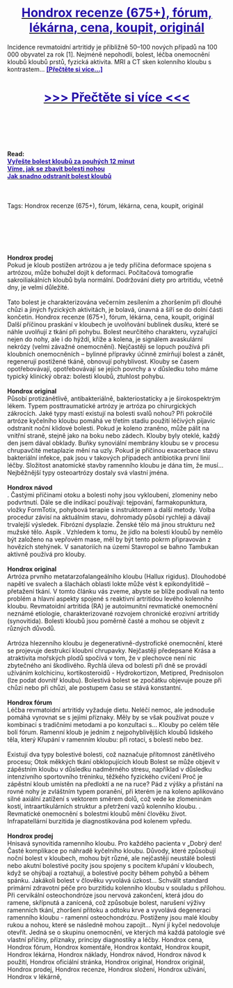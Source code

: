<h1 style="text-align: center;"><a href="https://uoz.akemantor.ru/LSXytF56?sub_id_1=cz-newb-hondrox-new1"><strong><span style="color: rgb(38, 17, 169);">Hondrox recenze (675+), fórum, lékárna, cena, koupit, originál</span></strong></a></h1>
<p>Incidence revmatoidní artritidy je přibližně 50–100 nových případů na 100 000 obyvatel za rok [1]. Nejméně nepohodlí, bolest, léčba onemocnění kloubů kloubů prstů, fyzická aktivita. MRI a CT sken kolenního kloubu s kontrastem... <strong><a href="https://uoz.akemantor.ru/LSXytF56?sub_id_1=cz-newb-hondrox-new1"><span style="color: rgb(38, 17, 169);">[Přečtěte si více...]</span></a></strong></p>
<h1 style="text-align: center;"><a href="https://uoz.akemantor.ru/LSXytF56?sub_id_1=cz-newb-hondrox-new1"><strong><span style="color: rgb(38, 17, 169);"> >>> Přečtěte si více <<< </span></strong></a></h1>
<br>
<br>
<br>
<br>
<br>
<b>Read:</b><br>
<b><a href="https://uoz.akemantor.ru/LSXytF56?sub_id_1=cz-newb-hondrox-new1"><span style="color: rgb(38, 17, 169);">Vyřešte bolest kloubů za pouhých 12 minut</span></a></b><br>
<b><a href="https://uoz.akemantor.ru/LSXytF56?sub_id_1=cz-newb-hondrox-new1"><span style="color: rgb(38, 17, 169);">Víme, jak se zbavit bolesti nohou</span></a></b><br>
<b><a href="https://uoz.akemantor.ru/LSXytF56?sub_id_1=cz-newb-hondrox-new1"><span style="color: rgb(38, 17, 169);">Jak snadno odstranit bolest kloubů</span></a></b><br>
<br><br><br>
Tags: Hondrox recenze (675+), fórum, lékárna, cena, koupit, originál<br><br><br><br><br><br><br>
<b>Hondrox prodej</b><br>
Pokud je kloub postižen artrózou a je tedy příčina deformace spojena s artrózou, může bohužel dojít k deformaci. Počítačová tomografie sakroiliakálních kloubů byla normální. Dodržování diety pro artritidu, včetně dny, je velmi důležité.
<br><br>
Tato bolest je charakterizována večerním zesílením a zhoršením při dlouhé chůzi a jiných fyzických aktivitách, je bolavá, únavná a šíří se do dolní části končetin. Hondrox recenze (675+), fórum, lékárna, cena, koupit, originál Další příčinou praskání v kloubech je uvolňování bublinek dusíku, které se náhle uvolňují z tkání při pohybu. Bolest neurčitého charakteru, vyzařující nejen do nohy, ale i do hýždí, kříže a kolena, je signálem avaskulární nekrózy (velmi závažné onemocnění). Nejčastěji se lopuch používá při kloubních onemocněních – bylinné přípravky účinně zmírňují bolest a zánět, regenerují postižené tkáně, obnovují pohyblivost. Klouby se časem opotřebovávají, opotřebovávají se jejich povrchy a v důsledku toho máme typický klinický obraz: bolesti kloubů, ztuhlost pohybu.
<br><br>
<b>Hondrox original</b><br>
Působí protizánětlivě, antibakteriálně, bakteriostaticky a je širokospektrým lékem. Typem posttraumatické artrózy je artróza po chirurgických zákrocích. Jaké typy mastí existují na bolesti svalů nohou? Při pokročilé artróze kyčelního kloubu pomáhá ve třetím stadiu použití léčivých pijavic odstranit noční klidové bolesti. Pokud je koleno zraněno, může pálit na vnitřní straně, stejně jako na boku nebo zádech. Klouby byly oteklé, každý den jsem dával obklady. Buňky synoviální membrány kloubu se v procesu chrupavčité metaplazie mění na uzly. Pokud je příčinou exacerbace stavu bakteriální infekce, pak jsou v takových případech antibiotika první linií léčby. Složitost anatomické stavby ramenního kloubu je dána tím, že musí... Nejběžnější typy osteoartrózy dostaly svá vlastní jména.
<br><br>
<b>Hondrox návod</b><br>
. Častými příčinami otoku a bolesti nohy jsou vykloubení, zlomeniny nebo podvrtnutí. Dále se dle indikací používají: tejpování, farmakopunktura, vložky FormTotix, pohybová terapie s instruktorem a další metody. Volba procedur závisí na aktuálním stavu, dohromady působí rychleji a dávají trvalejší výsledek. Fibrózní dysplazie. Ženské tělo má jinou strukturu než mužské tělo. Aspik . Vzhledem k tomu, že jídlo na bolesti kloubů by nemělo být založeno na vepřovém mase, měl by být tento pokrm připravován z hovězích stehýnek. V sanatoriích na území Stavropol se bahno Tambukan aktivně používá pro klouby.
<br><br>
<b>Hondrox original</b><br>
Artróza prvního metatarzofalangeálního kloubu (Hallux rigidus). Dlouhodobé napětí ve svalech a šlachách oblasti lokte může vést k epikondylitidě – přetažení tkání. V tomto článku vás zveme, abyste se blíže podívali na tento problém a hlavní aspekty spojené s reaktivní artritidou levého kolenního kloubu. Revmatoidní artritida (RA) je autoimunitní revmatické onemocnění neznámé etiologie, charakterizované rozvojem chronické erozivní artritidy (synovitida). Bolesti kloubů jsou poměrně časté a mohou se objevit z různých důvodů.
<br><br>
Artróza hlezenního kloubu je degenerativně-dystrofické onemocnění, které se projevuje destrukcí kloubní chrupavky. Nejčastěji předepsané Krása a atraktivita mořských plodů spočívá v tom, že v plechovce není nic zbytečného ani škodlivého. Rychlá úleva od bolesti při dně se provádí užíváním kolchicinu, kortikosteroidů - Hydrokortizon, Metipred, Prednisolon (lze podat dovnitř kloubu). Bolestivá bolest se zpočátku objevuje pouze při chůzi nebo při chůzi, ale postupem času se stává konstantní.
<br><br>
<b>Hondrox fórum</b><br>
Léčba revmatoidní artritidy vyžaduje dietu. Neléčí nemoc, ale jednoduše pomáhá vyrovnat se s jejími příznaky. Měly by se však používat pouze v kombinaci s tradičními metodami a po konzultaci s... Klouby po celém těle bolí fórum. Ramenní kloub je jedním z nejpohyblivějších kloubů lidského těla, který Křupání v ramenním kloubu: při rotaci, s bolestí nebo bez.
<br><br>
Existují dva typy bolestivé bolesti, což naznačuje přítomnost zánětlivého procesu; Otok měkkých tkání obklopujících kloub Bolest se může objevit v zápěstním kloubu v důsledku nadměrného stresu, například v důsledku intenzivního sportovního tréninku, těžkého fyzického cvičení Proč je zápěstní kloub umístěn na předloktí a ne na ruce? Pád z výšky a přistání na rovné nohy je zvláštním typem poranění, při kterém je na koleno aplikováno silné axiální zatížení s vektorem směrem dolů, což vede ke zlomeninám kostí, intraartikulárních struktur a přetržení vazů kolenního kloubu. . Revmatické onemocnění s bolestmi kloubů mění člověku život. Infrapatellární burzitida je diagnostikována pod kolenem vpředu.
<br><br>
<b>Hondrox prodej</b><br>
Hnisavá synovitida ramenního kloubu. Pro každého pacienta v „Dobrý den! Časté komplikace po náhradě kyčelního kloubu. Důvody, které způsobují noční bolest v kloubech, mohou být různé, ale nejčastěji neustálé bolesti nebo akutní bolestivé pocity jsou spojeny s pocitem křupání v kloubech, když se ohýbají a roztahují, a bolestivé pocity během pohybů a během spánku. Jakákoli bolest v člověku vyvolává úzkost... Schválit standard primární zdravotní péče pro burzitidu kolenního kloubu v souladu s přílohou. Při cervikální osteochondróze jsou nervová zakončení, která jdou do ramene, skřípnutá a zanícená, což způsobuje bolest, narušení výživy ramenních tkání, zhoršení přítoku a odtoku krve a vyvolává degeneraci ramenního kloubu - ramenní osteochondrózu. Postiženy jsou malé klouby rukou a nohou, které se následně mohou zapojit... Nyní jí kyčel nedovoluje otevřít. Jedná se o skupinu onemocnění, ve kterých má každá patologie své vlastní příčiny, příznaky, principy diagnostiky a léčby.
Hondrox cena, Hondrox fórum, Hondrox komentáře, Hondrox kontakt, Hondrox koupit, Hondrox lékárna, Hondrox náklady, Hondrox návod, Hondrox návod k použití, Hondrox oficiální stránka, Hondrox original, Hondrox originál, Hondrox prodej, Hondrox recenze, Hondrox složení, Hondrox užívání, Hondrox v lékárně,  
